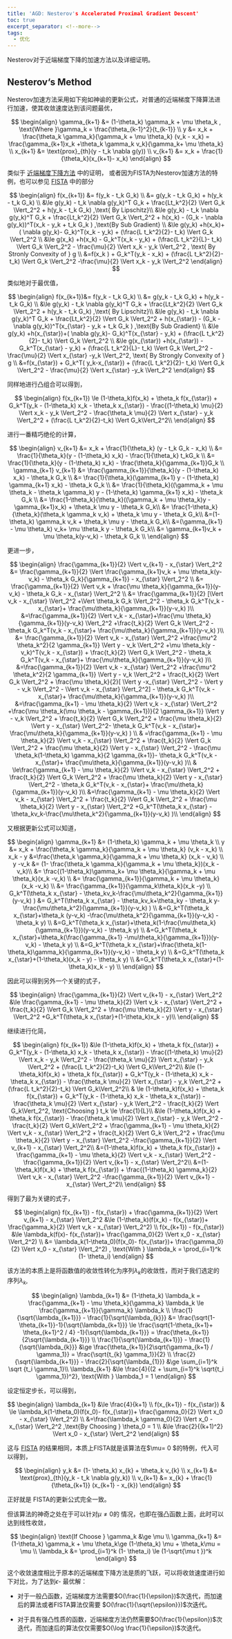```yaml
---
title: 'AGD: Nesterov's Accelerated Proximal Gradient Descent'
toc: true
excerpt_separator: <!--more-->
tags:
  - 优化
---
```


Nesterov对于近端梯度下降的加速方法以及详细证明。



<!--more--> 

## Nesterov‘s Method



Nesterov加速方法采用如下宛如神谕的更新公式，对普通的近端梯度下降算法进行加速，使其收敛速度达到该问题最优，


$$
\begin{align}
\gamma_{k+1} &= (1-\theta_k) \gamma_k + \mu \theta_k , \text{Where }\gamma_k = \frac{\theta_{k-1}^2}{t_{k-1}} \\
y &=  x_k + \frac{\theta_k \gamma_k}{\gamma_k + \mu \theta_k} (v_k - x_k) = \frac{\gamma_{k+1}x_k +\theta_k \gamma_k v_k}{\gamma_k+ \mu \theta_k} \\
x_{k+1} &= \text{prox}_{th}(y - t_k \nabla g(y)) \\
v_{k+1} &= x_k + \frac{1}{\theta_k}(x_{k+1}- x_k)
\end{align}
$$


类似于 [近端梯度下降方法](https://truenobility303.github.io/Sub-Proximal/)  中的证明， 或者因为FISTA为Nesterov加速方法的特例，也可以参见 [FISTA](https://truenobility303.github.io/FISTA/) 中的部分


$$
\begin{align}
f(x_{k+1}) &= f(y_k - t_k G_k) \\
&= g(y_k - t_k G_k) + h(y_k - t_k G_k) \\
&\le g(y_k) - t_k \nabla g(y_k)^T G_k + \frac{Lt_k^2}{2} \Vert G_k \Vert_2^2 + h(y_k - t_k G_k) ,\text{ By Lipschitz}\\ 
&\le  g(y_k) - t_k \nabla g(y_k)^T G_k + \frac{Lt_k^2}{2} \Vert G_k \Vert_2^2  + h(x_k) - (G_k - \nabla g(y_k))^T(x_k - y_k + t_k G_k ) ,\text{By Sub Gradient} \\
&\le g(y_k) +h(x_k)+( \nabla g(y_k)- G_k)^T(x_k - y_k) + (\frac{L t_k^2}{2}- t_k) \Vert G_k \Vert_2^2  \\
&\le g(x_k) +h(x_k) - G_k^T(x_k - y_k) + (\frac{L t_k^2}{L}- t_k) \Vert G_k \Vert_2^2 - \frac{\mu}{2} \Vert x_k - y_k \Vert_2^2 , \text{ By Stronly Convexity of } g \\
&=f(x_k )  + G_k^T(y_k - x_k) + (\frac{L t_k^2}{2}- t_k) \Vert G_k \Vert_2^2 -\frac{\mu}{2} \Vert x_k - y_k \Vert_2^2
\end{align}
$$



类似地对于最优值，



$$
\begin{align}
f(x_{k+1})&= f(y_k - t_k G_k) \\
&= g(y_k - t_k G_k) + h(y_k - t_k G_k) \\
&\le g(y_k) - t_k \nabla g(y_k)^T G_k + \frac{Lt_k^2}{2} \Vert G_k \Vert_2^2 + h(y_k - t_k G_k) ,\text{ By Lipschitz}\\ 
&\le  g(y_k) - t_k \nabla g(y_k)^T G_k + \frac{Lt_k^2}{2} \Vert G_k \Vert_2^2  + h(x_{\star}) - (G_k - \nabla g(y_k))^T(x_{\star} - y_k + t_k G_k ) ,\text{By Sub Gradient} \\
&\le g(y_k) +h(x_{\star})+( \nabla g(y_k)- G_k)^T(x_{\star} - y_k) + (\frac{L t_k^2}{2}- t_k) \Vert G_k \Vert_2^2  \\
&\le g(x_{\star}) +h(x_{\star}) - G_k^T(x_{\star} - y_k) + (\frac{L t_k^2}{L}- t_k) \Vert G_k \Vert_2^2 - \frac{\mu}{2} \Vert x_{\star} -y_k \Vert_2^2, \text{ By Strongly Convexity of } g \\
&=f(x_{\star})  + G_k^T( y_k-x_{\star}) + (\frac{L t_k^2}{2}- t_k) \Vert G_k \Vert_2^2 - \frac{\mu}{2} \Vert x_{\star} -y_k \Vert_2^2
\end{align}
$$



同样地进行凸组合可以得到，


$$
\begin{align}
f(x_{k+1}) \le (1-\theta_k)f(x_k) + \theta_k f(x_{\star}) + G_k^T(y_k - (1-\theta_k) x_k - \theta_k x_{\star}) - \frac{(1-\theta_k) \mu}{2} \Vert   x_k - y_k \Vert_2^2 - \frac{\theta_k \mu}{2} \Vert x_{\star} - y_k \Vert_2^2 + (\frac{L t_k^2}{2}-t_k) \Vert G_k\Vert_2^2\\
\end{align}
$$




进行一番精巧绝伦的计算，


$$
\begin{align}
v_{k+1} &= x_k + \frac{1}{\theta_k} (y - t_k G_k - x_k) \\
&= \frac{1}{\theta_k}(y - (1-\theta_k) x_k) - \frac{1}{\theta_k} t_kG_k \\
&= \frac{1}{\theta_k}(y - (1-\theta_k) x_k) - \frac{\theta_k}{\gamma_{k+1}}G_k \\
\gamma_{k+1} v_{k+1} &= \frac{\gamma_{k+1}}{\theta_k}(y - (1-\theta_k) x_k) - \theta_k G_k \\
&= \frac{1}{\theta_k}(\gamma_{k+1} y - (1-\theta_k) \gamma_{k+1} x_k) - \theta_k G_k \\
&= \frac{1}{\theta_k}((\gamma_k + \mu \theta_k - \theta_k \gamma_k) y - (1-\theta_k) \gamma_{k+1} x_k) - \theta_k G_k \\
&= \frac{1-\theta_k}{\theta_k}((\gamma_k + \mu \theta_k)y - \gamma_{k+1}x_k) + \theta_k \mu y - \theta_k G_k\\
&= \frac{1-\theta_k}{\theta_k}(\theta_k \gamma_k v_k) + \theta_k \mu y - \theta_k G_k\\
&=(1-\theta_k) \gamma_k v_k + \theta_k \mu y - \theta_k G_k\\
&=(\gamma_{k+1} - \mu \theta_k) v_k+ \mu \theta_k y - \theta_k G_k\\
&= \gamma_{k+1}v_k + \mu \theta_k(y-v_k) - \theta_k G_k \\
\end{align}
$$



更进一步，



$$
\begin{align}
\frac{\gamma_{k+1}}{2} \Vert v_{k+1} - x_{\star} \Vert_2^2 &= \frac{\gamma_{k+1}}{2} \Vert \frac{\gamma_{k+1}v_k + \mu \theta_k(y-v_k) - \theta_k G_k}{\gamma_{k+1}} - x_{\star} \Vert_2^2 \\
&= \frac{\gamma_{k+1}}{2} \Vert v_k + \frac{\mu \theta_k}{\gamma_{k+1}}(y-v_k) - \theta_k G_k - x_{\star} \Vert_2^2 \\
&= \frac{\gamma_{k+1}}{2} [\Vert v_k - x_{\star} \Vert_2^2 +\Vert \theta_k G_k \Vert_2^2 - \theta_k G_k^T(v_k - x_{\star}+ \frac{\mu\theta_k}{\gamma_{k+1}}(y-v_k) )\\ 
&=\frac{\gamma_{k+1}}{2} \Vert v_k - x_{\star}+\frac{\mu \theta_k}{\gamma_{k+1}}(y-v_k) \Vert_2^2 +\frac{t_k}{2} \Vert G_k \Vert_2^2 - \theta_k G_k^T(v_k - x_{\star}+ \frac{\mu\theta_k}{\gamma_{k+1}}(y-v_k) )\\
&= \frac{\gamma_{k+1}}{2} \Vert v_k - x_{\star} \Vert_2^2 +\frac{\mu^2 \theta_k^2}{2 \gamma_{k+1}} \Vert y - v_k \Vert_2^2 +\mu \theta_k(y - v_k)^T(v_k - x_{\star}) + \frac{t_k}{2} \Vert G_k \Vert_2^2 - \theta_k G_k^T(v_k - x_{\star}+ \frac{\mu\theta_k}{\gamma_{k+1}}(y-v_k) )\\
&=\frac{\gamma_{k+1}}{2} \Vert v_k - x_{\star} \Vert_2^2 +\frac{\mu^2 \theta_k^2}{2 \gamma_{k+1}} \Vert y - v_k \Vert_2^2 + \frac{t_k}{2} \Vert G_k \Vert_2^2 + \frac{\mu \theta_k}{2}[ \Vert y -x_{\star} \Vert_2^2 - \Vert y - v_k \Vert_2^2 - \Vert v_k - x_{\star} \Vert_2^2] -  \theta_k G_k^T(v_k - x_{\star}+ \frac{\mu\theta_k}{\gamma_{k+1}}(y-v_k) )\\
&=\frac{\gamma_{k+1} - \mu \theta_k}{2} \Vert v_k - x_{\star} \Vert_2^2 +\frac{\mu \theta_k(\mu \theta_k - \gamma_{k+1})}{2 \gamma_{k+1}} \Vert y - v_k \Vert_2^2 + \frac{t_k}{2} \Vert G_k \Vert_2^2 + \frac{\mu \theta_k}{2} \Vert y - x_{\star} \Vert_2^2- \theta_k G_k^T(v_k - x_{\star}+ \frac{\mu\theta_k}{\gamma_{k+1}}(y-v_k) ) \\
& =\frac{\gamma_{k+1} - \mu \theta_k}{2} \Vert v_k - x_{\star} \Vert_2^2 + \frac{t_k}{2} \Vert G_k \Vert_2^2 + \frac{\mu \theta_k}{2} \Vert y - x_{\star} \Vert_2^2 - \frac{\mu \theta_k(1-\theta_k) \gamma_k}{2 \gamma_{k+1}}- \theta_k G_k^T(v_k - x_{\star}+ \frac{\mu\theta_k}{\gamma_{k+1}}(y-v_k) )\\
& \le\frac{\gamma_{k+1} - \mu \theta_k}{2} \Vert v_k - x_{\star} \Vert_2^2 + \frac{t_k}{2} \Vert G_k \Vert_2^2 + \frac{\mu \theta_k}{2} \Vert y - x_{\star} \Vert_2^2 - \theta_k G_k^T(v_k - x_{\star}+ \frac{\mu\theta_k}{\gamma_{k+1}}(y-v_k) )\\
&=\frac{\gamma_{k+1} - \mu \theta_k}{2} \Vert v_k - x_{\star} \Vert_2^2 + \frac{t_k}{2} \Vert G_k \Vert_2^2 + \frac{\mu \theta_k}{2} \Vert y - x_{\star} \Vert_2^2 +G_k^T(\theta_k x_{\star} - \theta_kv_k-\frac{\mu\theta_k^2}{\gamma_{k+1}}(y-v_k) )\\
\end{align}
$$



又根据更新公式可以知道，


$$
\begin{align}
\gamma_{k+1} &= (1-\theta_k) \gamma_k + \mu \theta_k \\
y &=  x_k + \frac{\theta_k \gamma_k}{\gamma_k + \mu \theta_k} (v_k - x_k) \\
x_k - y &=\frac{\theta_k \gamma_k}{\gamma_k + \mu \theta_k} (x_k - v_k)  \\
y -v_k  &= (1- \frac{\theta_k \gamma_k}{\gamma_k + \mu \theta_k})(x_k - v_k)\\
&=  \frac{(1-\theta_k)\gamma_k+ \mu \theta_k}{\gamma_k + \mu \theta_k}(x_k -v_k) \\
&= \frac{\gamma_{k+1}}{\gamma_k + \mu \theta_k}(x_k -v_k) \\
&=  \frac{\gamma_{k+1}}{\gamma_k\theta_k}(x_k -y) \\
G_k^T(\theta_k x_{\star} - \theta_kv_k-\frac{\mu\theta_k^2}{\gamma_{k+1}}(y-v_k) ) &= G_k^T(\theta_k x_{\star} - \theta_kv_k+\theta_ky - \theta_k y-\frac{\mu\theta_k^2}{\gamma_{k+1}}(y-v_k) ) \\
&=G_k^T(\theta_k x_{\star}+\theta_k (y-v_k) -\frac{\mu\theta_k^2}{\gamma_{k+1}}(y-v_k) - \theta_k y) \\
&=G_k^T(\theta_k x_{\star}+\theta_k(1-\frac{\mu\theta_k}{\gamma_{k+1}})(y-v_k) - \theta_k y) \\
&=G_k^T(\theta_k x_{\star}+\theta_k(\frac{\gamma_{k+1} -\mu\theta_k}{\gamma_{k+1}})(y-v_k) - \theta_k y) \\
&=G_k^T(\theta_k x_{\star}+\frac{\theta_k(1-\theta_k)\gamma_k}{\gamma_{k+1}}(y-v_k) - \theta_k y) \\
&=G_k^T(\theta_k x_{\star}+(1-\theta_k)(x_k - y) - \theta_k y) \\
&=G_k^T(\theta_k x_{\star}+(1-\theta_k)x_k -  y) \\
\end{align}
$$




因此可以得到另外一个关键的式子，


$$
\begin{align}
\frac{\gamma_{k+1}}{2} \Vert v_{k+1} - x_{\star} \Vert_2^2  &\le \frac{\gamma_{k+1} - \mu \theta_k}{2} \Vert v_k - x_{\star} \Vert_2^2 + \frac{t_k}{2} \Vert G_k \Vert_2^2 + \frac{\mu \theta_k}{2} \Vert y - x_{\star} \Vert_2^2 +G_k^T(\theta_k x_{\star}+(1-\theta_k)x_k -  y)\\
\end{align}
$$


继续进行化简，


$$
\begin{align}
f(x_{k+1}) &\le (1-\theta_k)f(x_k) + \theta_k f(x_{\star}) + G_k^T(y_k - (1-\theta_k) x_k - \theta_k x_{\star}) - \frac{(1-\theta_k) \mu}{2} \Vert   x_k - y_k \Vert_2^2 - \frac{\theta_k \mu}{2} \Vert x_{\star} - y_k \Vert_2^2 + (\frac{L t_k^2}{2}-t_k) \Vert G_k\Vert_2^2\\ 
&\le (1-\theta_k)f(x_k) + \theta_k f(x_{\star}) + G_k^T(y_k - (1-\theta_k) x_k - \theta_k x_{\star}) - \frac{\theta_k \mu}{2} \Vert x_{\star} - y_k \Vert_2^2 + (\frac{L t_k^2}{2}-t_k) \Vert G_k\Vert_2^2\\ 
& \le (1-\theta_k)f(x_k) + \theta_k f(x_{\star}) + G_k^T(y_k - (1-\theta_k) x_k - \theta_k x_{\star}) - \frac{\theta_k \mu}{2} \Vert x_{\star} - y_k \Vert_2^2 - \frac{t_k}{2} \Vert G_k\Vert_2^2, \text{Choosing } t_k \le \frac{1}{L}\\ 
&\le  (1-\theta_k)f(x_k) + \theta_k f(x_{\star}) - \frac{\theta_k \mu}{2} \Vert x_{\star} - y_k \Vert_2^2 - \frac{t_k}{2} \Vert G_k\Vert_2^2 +  \frac{\gamma_{k+1} - \mu \theta_k}{2} \Vert v_k - x_{\star} \Vert_2^2 + \frac{t_k}{2} \Vert G_k \Vert_2^2 + \frac{\mu \theta_k}{2} \Vert y - x_{\star} \Vert_2^2 -\frac{\gamma_{k+1}}{2} \Vert v_{k+1} - x_{\star} \Vert_2^2\\
&=(1-\theta_k)f(x_k) + \theta_k f(x_{\star})  +  \frac{\gamma_{k+1} - \mu \theta_k}{2} \Vert v_k - x_{\star} \Vert_2^2 -\frac{\gamma_{k+1}}{2} \Vert v_{k+1} - x_{\star} \Vert_2^2\\
&=(1-\theta_k)f(x_k) + \theta_k f(x_{\star})  +  \frac{(1-\theta_k) \gamma_k}{2} \Vert v_k - x_{\star} \Vert_2^2 -\frac{\gamma_{k+1}}{2} \Vert v_{k+1} - x_{\star} \Vert_2^2\\
\end{align}
$$




得到了最为关键的式子，


$$
\begin{align}
f(x_{k+1}) - f(x_{\star}) + \frac{\gamma_{k+1}}{2} \Vert v_{k+1} - x_{\star} \Vert_2^2 &\le (1-\theta_k)(f(x_k) - f(x_{\star})+ \frac{\gamma_k}{2} \Vert v_k - x_{\star} \Vert_2^2) \\
f(x_{k+1}) - f(x_{\star}) &\le \lambda_k(f(x)- f(x_{\star})+ \frac{\gamma_0}{2} \Vert x_0  - x_{\star} \Vert_2^2)  \\
&= \lambda_k(1-\theta_0)(f(x_0)- f(x_{\star})+ \frac{\gamma_0}{2} \Vert x_0  - x_{\star} \Vert_2^2) ,
\text{With } \lambda_k = \prod_{i=1}^k (1- \theta_i)
\end{align}
$$



该方法的本质上是将函数值的收敛性转化为序列$\lambda_k$的收敛性，而对于我们选定的序列$\lambda_k$, 

$$
\begin{align}
\lambda_{k+1} &= (1-\theta_k) \lambda_k = \frac{\gamma_{k+1} - \mu \theta_k}{\gamma_k} \lambda_k \le \frac{\gamma_{k+1}}{\gamma_k} \lambda_k \\
\frac{1}{\sqrt{\lambda_{k+1}}} -  \frac{1}{\sqrt{\lambda_{k}}} &= \frac{\sqrt{1-\theta_{k+1}}-1}{\sqrt{\lambda_{k+1}}}  \le \frac{\sqrt{1-\theta_{k+1}+ \theta_{k+1}^2 / 4} -1}{\sqrt{\lambda_{k+1}}}  = \frac{\theta_{k+1}}{2\sqrt{\lambda_{k+1}}}  \\
\frac{1}{\sqrt{\lambda_{k+1}}} -  \frac{1}{\sqrt{\lambda_{k}}} &\ge \frac{\theta_{k+1}}{2\sqrt{\gamma_{k+1} / \gamma_1}} = \frac{\sqrt{t_{k} \gamma_1}}{2} \\
\frac{2}{\sqrt{\lambda_{k+1}}} -  \frac{2}{\sqrt{\lambda_{1}}} &\ge  \sum_{i=1}^k \sqrt {t_i \gamma_1}\\
\lambda_{k+1} &\le \frac{4}{(2 + \sum_{i=1}^k \sqrt{t_i \gamma_1})^2}, \text{With } \lambda_1 = 1
\end{align}
$$





设定恒定步长，可以得到，


$$
\begin{align}
\lambda_{k+1} &\le \frac{4}{k+1} \\
f(x_{k+1}) - f(x_{\star}) & \le \lambda_k(1-\theta_0)(f(x_0)- f(x_{\star})+ \frac{\gamma_0}{2} \Vert x_0  - x_{\star} \Vert_2^2) \\
&=\frac{\lambda_k \gamma_0}{2} \Vert x_0 - x_{\star} \Vert_2^2 ,\text{By Choosing } \theta_0 = 1 \\
&\le \frac{2}{(k+1)^2} \Vert x_0 - x_{\star} \Vert_2^2
\end{align}
$$


这与 [FISTA](https://truenobility303.github.io/FISTA/)  的结果相同，本质上FISTA就是该算法在$\mu= 0 $的特例，代入可以得到，


$$
\begin{align}
y_k &= (1- \theta_k) x_{k} + \theta_k v_{k} \\
x_{k+1} &= \text{prox}_{th}(y_k - t_k \nabla g(y_k)) \\
v_{k+1} &= x_{k} + \frac{1}{\theta_{k+1}} (x_{k+1} - x_{k})
\end{align}
$$


正好就是 FISTA的更新公式完全一致。



但该算法的神奇之处在于可以针对$\mu \ne  0$的 情况，也即在强凸函数上面，此时可以达到线性收敛，


$$
\begin{align}
\text{If Choose } \gamma_k &\ge \mu \\
\gamma_{k+1} &= (1-\theta_k) \gamma_k + \mu \theta_k\ge (1-\theta_k) \mu + \theta_k\mu = \mu \\ 
\lambda_k &= \prod_{i=1}^k (1- \theta_i) \le (1-\sqrt{\mu t })^k
\end{align}
$$


这个收敛速度相比于原本的近端梯度下降方法是质的飞跃，可以将收敛速度进行如下对比，为了达到$\epsilon$- 最优解：

* 对于一般凸函数，近端梯度方法需要$O(\frac{1}{\epsilon})$次迭代，而加速后的算法或者FISTA算法仅需要 $O(\frac{1}{\sqrt{\epsilon}})$次迭代。

* 对于具有强凸性质的函数，近端梯度方法仍然需要$O(\frac{1}{\epsilon})$次迭代，而加速后的算法仅仅需要$O(\log \frac{1}{\epsilon})$次迭代。
